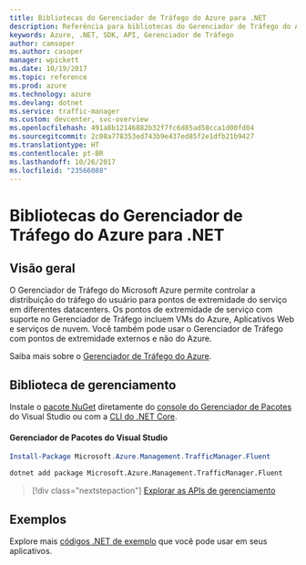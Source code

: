 ```yaml
---
title: Bibliotecas do Gerenciador de Tráfego do Azure para .NET
description: Referência para bibliotecas do Gerenciador de Tráfego do Azure para .NET
keywords: Azure, .NET, SDK, API, Gerenciador de Tráfego
author: camsoper
ms.author: casoper
manager: wpickett
ms.date: 10/19/2017
ms.topic: reference
ms.prod: azure
ms.technology: azure
ms.devlang: dotnet
ms.service: traffic-manager
ms.custom: devcenter, svc-overview
ms.openlocfilehash: 491a8b12146882b32f7fc6d85ad58cca1d00fd04
ms.sourcegitcommit: 2c08a778353ed743b9e437ed85f2e1dfb21b9427
ms.translationtype: HT
ms.contentlocale: pt-BR
ms.lasthandoff: 10/26/2017
ms.locfileid: "23566088"
---
```

# <a name="azure-traffic-manager-libraries-for-net"></a>Bibliotecas do Gerenciador de Tráfego do Azure para .NET

## <a name="overview"></a>Visão geral

O Gerenciador de Tráfego do Microsoft Azure permite controlar a distribuição do tráfego do usuário para pontos de extremidade do serviço em diferentes datacenters. Os pontos de extremidade de serviço com suporte no Gerenciador de Tráfego incluem VMs do Azure, Aplicativos Web e serviços de nuvem. Você também pode usar o Gerenciador de Tráfego com pontos de extremidade externos e não do Azure.

Saiba mais sobre o [Gerenciador de Tráfego do Azure](/azure/traffic-manager/traffic-manager-overview).  

## <a name="management-library"></a>Biblioteca de gerenciamento

Instale o [pacote NuGet](https://www.nuget.org/packages/Microsoft.Azure.Management.TrafficManager.Fluent) diretamente do [console do Gerenciador de Pacotes][PackageManager] do Visual Studio ou com a [CLI do .NET Core][DotNetCLI].

#### <a name="visual-studio-package-manager"></a>Gerenciador de Pacotes do Visual Studio

```powershell
Install-Package Microsoft.Azure.Management.TrafficManager.Fluent
```

```bash
dotnet add package Microsoft.Azure.Management.TrafficManager.Fluent
```

> [!div class="nextstepaction"]
> [Explorar as APIs de gerenciamento](/dotnet/api/overview/azure/trafficmanager/management)

## <a name="samples"></a>Exemplos

Explore mais [códigos .NET de exemplo](https://azure.microsoft.com/resources/samples/?platform=dotnet) que você pode usar em seus aplicativos.

[PackageManager]: https://docs.microsoft.com/nuget/tools/package-manager-console
[DotNetCLI]: https://docs.microsoft.com/dotnet/core/tools/dotnet-add-package